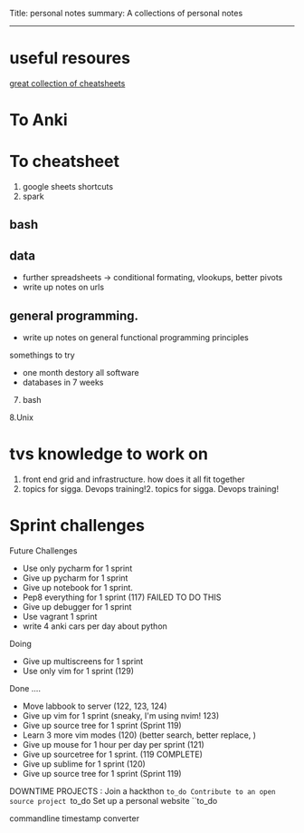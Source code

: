 Title: personal notes
summary: A collections of personal notes
- - - 

# useful resoures
[great collection of cheatsheets](https://devhints.io/go)

# To Anki

# To cheatsheet
1. google sheets shortcuts
2. spark

## bash  
## data

- further spreadsheets -> conditional formating, vlookups, better pivots
- write up notes on urls

## general programming.
- write up notes on general functional programming principles


somethings to try 

- one month destory all software
- databases in 7 weeks

7. bash

8.Unix

# tvs knowledge to work on
1. front end grid and infrastructure. how does it all fit together
2. topics for sigga. Devops training!2. topics for sigga. Devops training! 



# Sprint challenges

 Future Challenges

- Use only pycharm for 1 sprint
- Give up pycharm for 1 sprint 
- Give up notebook for 1 sprint.
- Pep8 everything for 1 sprint (117) FAILED TO DO THIS
- Give up debugger for 1 sprint
- Use vagrant 1 sprint
- write 4 anki cars per day about python



Doing
- Give up multiscreens for 1 sprint
- Use only vim for 1 sprint (129)

Done ….

- Move labbook to server (122, 123, 124)
- Give up vim for 1 sprint (sneaky, I'm using nvim! 123) 
- Give up source tree for 1 sprint (Sprint 119)
- Learn 3 more vim modes (120) (better search, better replace, )
- Give up mouse for 1 hour per day per sprint (121)
- Give up sourcetree for 1 sprint. (119 COMPLETE)
- Give up sublime for 1 sprint (120)
- Give up source tree for 1 sprint (Sprint 119)


DOWNTIME PROJECTS :
Join a hackthon ``to_do
Contribute to an open source project ``to_do
Set up a personal website ``to_do


commandline timestamp converter
